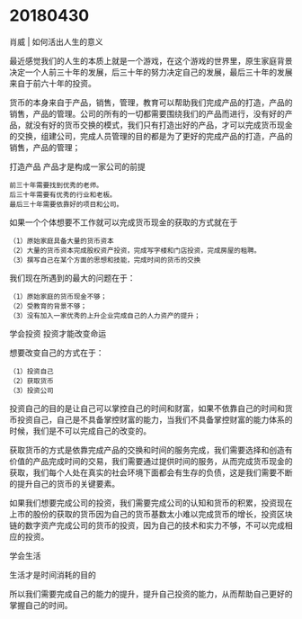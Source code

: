 # 20180430

肖威 | 如何活出人生的意义

最近感觉我们的人生的本质上就是一个游戏，在这个游戏的世界里，原生家庭背景决定一个人前三十年的发展，后三十年的努力决定自己的发展，最后三十年的发展来自于前六十年的投资。


货币的本身来自于产品，销售，管理，教育可以帮助我们完成产品的打造，产品的销售，产品的管理。公司的所有的一切都需要围绕我们的产品而进行，没有好的产品，就没有好的货币交换的模式，我们只有打造出好的产品，才可以完成货币现金的交换，组建公司，完成人员管理的目的都是为了更好的完成产品的打造，产品的销售，产品的管理；


打造产品
产品才是构成一家公司的前提


    前三十年需要找到优秀的老师。
    后三十年需要有优秀的行业和老板。
    最后三十年需要依靠好的项目和公司。

如果一个个体想要不工作就可以完成货币现金的获取的方式就在于

    （1）原始家庭具备大量的货币资本
    （2）大量的货币资本完成股权资产投资，完成写字楼和门店投资，完成房屋的租聘。
    （3）撰写自己在某个方面的思想和技能，完成时间的货币的交换


我们现在所遇到的最大的问题在于：

    （1）原始家庭的货币现金不够；
    （2）受教育的背景不够；
    （3）没有加入一家优秀的上升企业完成自己的人力资产的提升；

学会投资
投资才能改变命运


想要改变自己的方式在于：

    （1）投资自己
    （2）获取货币
    （3）投资公司


投资自己的目的是让自己可以掌控自己的时间和财富，如果不依靠自己的时间和货币投资自己，自己是不具备掌控财富的能力，当我们不具备掌控财富的能力体系的时候，我们是不可以完成自己的改变的。


获取货币的方式是依靠完成产品的交换和时间的服务完成，我们需要选择和创造有价值的产品完成时间的交易，我们需要通过提供时间的服务，从而完成货币现金的获取，我们每个人处在真实的社会环境下面都会有生存的负债，这是我们需要不断的提升自己的货币的关键要素。


如果我们想要完成公司的投资，我们需要完成公司的认知和货币的积累，投资现在上市的股份的获取的货币因为自己的货币基数太小难以完成货币的增长，投资区块链的数字资产完成公司的货币的投资，因为自己的技术和实力不够，不可以完成相应的投资。


学会生活

生活才是时间消耗的目的


所以我们需要完成自己的能力的提升，提升自己投资的能力，从而帮助自己更好的掌握自己的时间。
